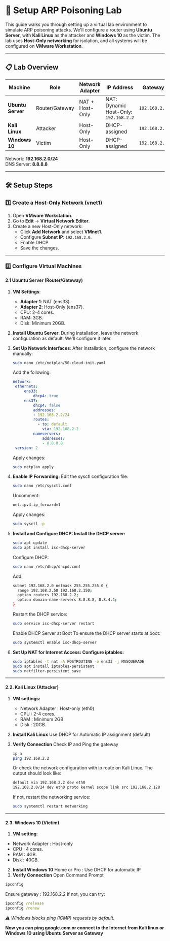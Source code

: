 # 🧪 **Setup ARP Poisoning Lab**

This guide walks you through setting up a virtual lab environment to simulate ARP poisoning attacks. We'll configure a router using **Ubuntu Server**, with **Kali Linux** as the attacker and **Windows 10** as the victim. The lab uses **Host-Only networking** for isolation, and all systems will be configured on **VMware Workstation**.

---

## 📋 **Lab Overview**

| Machine         | Role              | Network Adapter | IP Address       | Gateway     |
|-----------------|-------------------|-----------------|------------------|-------------|
| **Ubuntu Server** | Router/Gateway    | NAT + Host-Only | NAT: Dynamic<br>Host-Only: `192.168.2.2` | `192.168.2.2` |
| **Kali Linux**   | Attacker          | Host-Only       | DHCP-assigned    | `192.168.2.2` |
| **Windows 10**   | Victim            | Host-Only       | DHCP-assigned    | `192.168.2.2` |

Network: **192.168.2.0/24**  
DNS Server: **8.8.8.8**

---

## 🛠️ **Setup Steps**

### **1️⃣ Create a Host-Only Network (vnet1)**

1. Open **VMware Workstation**.  
2. Go to **Edit** → **Virtual Network Editor**.  
3. Create a new Host-Only network:
   - Click **Add Network** and select **VMnet1**.
   - Configure **Subnet IP**: `192.168.2.0`.
   - Enable DHCP
   - Save the changes.  

---

### **2️⃣ Configure Virtual Machines**

#### **2.1 Ubuntu Server (Router/Gateway)**

1. **VM Settings**:
   - **Adapter 1**: NAT (ens33).
   - **Adapter 2**: Host-Only (ens37).
   - CPU: 2-4 cores.
   - RAM: 3GB.
   - Disk: Minimum 20GB.

2. **Install Ubuntu Server**:
   During installation, leave the network configuration as default. We'll configure it later.

3. **Set Up Network Interfaces**:
   After installation, configure the network manually:
   
   ```bash
   sudo nano /etc/netplan/50-cloud-init.yaml
   ```
   Add the following:
   
   ```yaml
   network:
    ethernets:
        ens33:
            dhcp4: true
        ens37:
            dhcp4: false
            addresses:
            - 192.168.2.2/24
            routes:
              - to: default
                via: 192.168.2.2
            nameservers:
                addresses:
                - 8.8.8.8
    version: 2
   
   ```
   Apply changes:
   
   ```bash
   sudo netplan apply
   ```
4. **Enable IP Forwarding:**
   Edit the sysctl configuration file:
   
   ```bash
   sudo nano /etc/sysctl.conf
   ```
   Uncomment:
   
   ```bash
   net.ipv4.ip_forward=1
   ```
   Apply changes:
   
   ```bash
   sudo sysctl -p
   ```
5. **Install and Configure DHCP: Install the DHCP server:**
   
   ```bash
   sudo apt update
   sudo apt install isc-dhcp-server
   ```
   Configure DHCP:
   
   ```bash
   sudo nano /etc/dhcp/dhcpd.conf
   ```
   Add:
   
   ```bash
   subnet 192.168.2.0 netmask 255.255.255.0 {
     range 192.168.2.50 192.168.2.150;
     option routers 192.168.2.2;
     option domain-name-servers 8.8.8.8, 8.8.4.4;
   }
   ```
   Restart the DHCP service:
   
   ```bash
   sudo service isc-dhcp-server restart
   ```
   Enable DHCP Server at Boot To ensure the DHCP server starts at boot:

   ```bash
   sudo systemctl enable isc-dhcp-server
   ```
7. **Set Up NAT for Internet Access: Configure iptables:**
    
   ```bash
   sudo iptables -t nat -A POSTROUTING -o ens33 -j MASQUERADE
   sudo apt install iptables-persistent
   sudo netfilter-persistent save
   ```

---

#### **2.2. Kali Linux (Attacker)**
1. **VM settings:**
   - Network Adapter : Host-only (eth0)
   - CPU : 2-4 cores.
   - RAM : Minimum 2GB
   - Disk : 20GB.
2. **Install Kali Linux**
   Use DHCP for Automatic IP assignment (default)
3. **Verify Connection**
   Check IP and Ping the gateway
   
   ```bash
   ip a
   ping 192.168.2.2
   ```
   Or check the network configuration with ip route on Kali Linux. The output should look like:
   
   ```bash
   default via 192.168.2.2 dev eth0
   192.168.2.0/24 dev eth0 proto kernel scope link src 192.168.2.128
   ```
   If not, restart the networking service:
   
   ```bash
   sudo systemctl restart networking
   ```
---

#### **2.3. Windows 10 (Victim)**
1. **VM setting**:
  - Network Adapter : Host-only
  - CPU : 4 cores.
  - RAM : 4GB.
  - Disk : 40GB.
2. **Install Windows 10** Home or Pro : Use DHCP for automatic IP
3. **Verify Connection**
  Open Command Prompt
  
  ```cmd
  ipconfig
  ```
  Ensure gateway : 192.168.2.2
  If not, you can try:

  ```cmd
  ipconfig /release
  ipconfig /renew
  ```
 *⚠️ Windows blocks ping (ICMP) requests by default.*

**Now you can ping google.com or connect to the Internet from Kali linux or Windows 10 using Ubuntu Server as Gateway**



   


   
